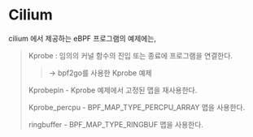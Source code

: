 # Cilium

cilium 에서 제공하는 eBPF 프로그램의 예제에는,

>Kprobe : 임의의 커널 함수의 진입 또는 종료에 프로그램을 연결한다.
>> -> bpf2go를 사용한 Kprobe 예제
>
>Kprobepin - Kprobe 예제에서 고정된 맵을 재사용한다.
>
>Kprobe_percpu - BPF_MAP_TYPE_PERCPU_ARRAY 맵을 사용한다.
>
>ringbuffer - BPF_MAP_TYPE_RINGBUF 맵을 사용한다.
>

